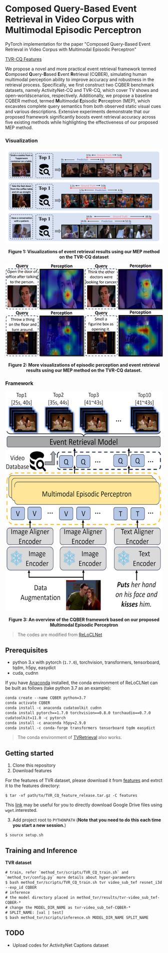 # Composed Query-Based Event Retrieval in Video Corpus with Multimodal Episodic Perceptron

PyTorch implementation for the paper "Composed Query-Based Event Retrieval in Video Corpus with Multimodal Episodic Perceptron"

[TVR-CQ Features]()

We propose a novel and more practical event retrieval framework termed **C**omposed **Q**uery-**B**ased **E**vent **R**etrieval (CQBER), simulating human multimodal perception ability to improve accuracy and robustness in the retrieval process. Specifically, we first construct two CQBER benchmark datasets, namely ActivityNet-CQ and TVR-CQ, which cover TV shows and open-worldscenarios, respectively. Additionally, we propose a baseline CQBER method, termed **M**ultimodal **E**pisodic **P**erceptron (MEP), which excavates complete query semantics from both observed static visual cues and various descriptions. Extensive experiments demonstrate that our proposed framework significantly boosts event retrieval accuracy across five existing methods while highlighting the effectiveness of our proposed MEP method.

### Visualization

<div style="text-align: center;">
    <img src="./figures/visual.png">
    <p><strong>Figure 1: Visualizations of event retrieval results using our
MEP method on the TVR-CQ dataset</strong></p>
</div>


<div style="text-align: center;">
    <img src="./figures/visual2.png">
    <p><strong>Figure 2: More visualizations of episodic perception and event retrieval results using our MEP method on the TVR-CQ dataset.</strong></p>
</div>



### Framework


<div style="text-align: center;">
    <img src="./figures/framework.png" height="700">
    <p><strong>Figure 3: An overview of the CQBER framework based on
our proposed Multimodal Episodic Perceptron</strong></p>
</div>


> The codes are modified from [ReLoCLNet](https://github.com/26hzhang/ReLoCLNet)

## Prerequisites

- python 3.x with pytorch (`1.7.0`), torchvision, transformers, tensorboard, tqdm, h5py, easydict
- cuda, cudnn

If you have [Anaconda](https://www.anaconda.com/distribution/) installed, the conda environment of ReLoCLNet can be
built as follows (take python 3.7 as an example):

```shell
conda create --name CQBER python=3.7
conda activate CQBER
conda install -c anaconda cudatoolkit cudnn  
conda install pytorch==1.7.0 torchvision==0.8.0 torchaudio==0.7.0 cudatoolkit=11.0 -c pytorch
conda install -c anaconda h5py=2.9.0
conda install -c conda-forge transformers tensorboard tqdm easydict
```

> The conda environment of [TVRetrieval](https://github.com/jayleicn/TVRetrieval) also works.

## Getting started

1. Clone this repository
2. Download features

For the features of TVR dataset, please download it from [features](https://anonymous.4open.science/r/CQBER-424D) and extrct it to the features
directory:

```shell
$ tar -xf path/to/TVR_CQ_feature_release.tar.gz -C features
```

This [link](https://medium.com/@acpanjan/download-google-drive-files-using-wget-3c2c025a8b99) may be useful for you to
directly download Google Drive files using `wget`.interested.

3. Add project root to `PYTHONPATH` (**Note that you need to do this each time you start a new session.**)

```shell
$ source setup.sh
```

## Training and Inference

**TVR dataset**

```shell
# train, refer `method_tvr/scripts/TVR_CQ_train.sh` and `method_tvr/config.py` more details about hyper-parameters
$ bash method_tvr/scripts/TVR_CQ_train.sh tvr video_sub_tef resnet_i3d --exp_id CQBER
# inference
# the model directory placed in method_tvr/results/tvr-video_sub_tef-CQBER-*
# change the MODEL_DIR_NAME as tvr-video_sub_tef-CQBER-*
# SPLIT_NAME: [val | test]
$ bash method_tvr/scripts/inference.sh MODEL_DIR_NAME SPLIT_NAME
```

## TODO

- Upload codes for ActivityNet Captions dataset

